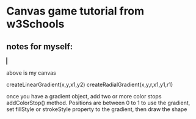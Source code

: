 # Canvas game tutorial from w3Schools

## notes for myself:

<canvas id="myCanvas" width="200" height="100" style="border:1px solid #000000;"></canvas>

above is my canvas

createLinearGradient(x,y,x1,y2)
createRadialGradient(x,y,r,x1,y1,r1)

once you have a gradient object, add two or more color stops
addColorStop() method. Positions are between 0 to 1
to use the gradient, set fillStyle or strokeStyle property to the gradient, then draw the shape